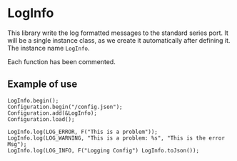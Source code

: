 # LogInfo

This library write the log formatted messages to the standard series port.  It will be a single instance class, as we create it automatically after defining it.  The instance name `LogInfo`.

Each function has been commented.

## Example of use

    LogInfo.begin();
    Configuration.begin("/config.json");
    Configuration.add(&LogInfo);
    Configuration.load();    

    LogInfo.log(LOG_ERROR, F("This is a problem"));
    LogInfo.log(LOG_WARNING, "This is a problem: %s", "This is the error Msg");
    LogInfo.log(LOG_INFO, F("Logging Config") LogInfo.toJson());

